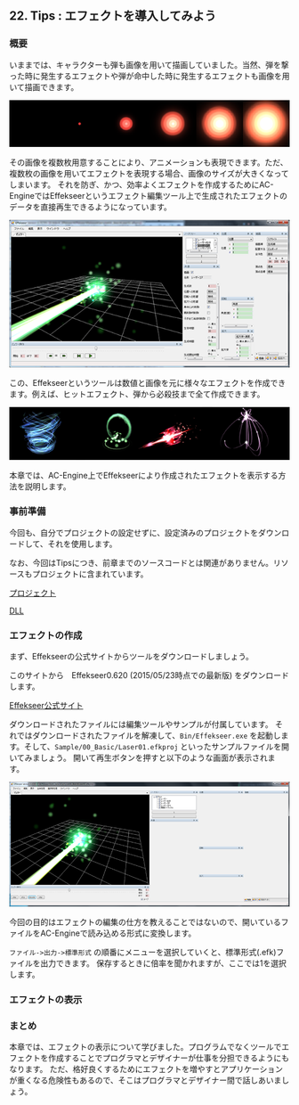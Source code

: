 ﻿## 22. Tips : エフェクトを導入してみよう

### 概要

いままでは、キャラクターも弾も画像を用いて描画していました。当然、弾を撃った時に発生するエフェクトや弾が命中した時に発生するエフェクトも画像を用いて描画できます。

![エフェクト](img/22_effectimage.png)

その画像を複数枚用意することにより、アニメーションも表現できます。ただ、複数枚の画像を用いてエフェクトを表現する場合、画像のサイズが大きくなってしまいます。
それを防ぎ、かつ、効率よくエフェクトを作成するためにAC-EngineではEffekseerというエフェクト編集ツール上で生成されたエフェクトのデータを直接再生できるようになっています。

![Effekseer](img/22_effekseer.png)

この、Effekseerというツールは数値と画像を元に様々なエフェクトを作成できます。例えば、ヒットエフェクト、弾から必殺技まで全て作成できます。

![Sample](img/22_effects.png)

本章では、AC-Engine上でEffekseerにより作成されたエフェクトを表示する方法を説明します。

### 事前準備

今回も、自分でプロジェクトの設定せずに、設定済みのプロジェクトをダウンロードして、それを使用します。

なお、今回はTipsにつき、前章までのソースコードとは関連がありません。リソースもプロジェクトに含まれています。

[プロジェクト](Projects/STG22.zip)

[DLL](Common/dll.zip)

### エフェクトの作成

まず、Effekseerの公式サイトからツールをダウンロードしましょう。

このサイトから　Effekseer0.620 (2015/05/23時点での最新版) をダウンロードします。

[Effekseer公式サイト](https://sites.google.com/site/effekseer/)

ダウンロードされたファイルには編集ツールやサンプルが付属しています。
それではダウンロードされたファイルを解凍して、``` Bin/Effekseer.exe ``` を起動します。そして、``` Sample/00_Basic/Laser01.efkproj ``` といったサンプルファイルを開いてみましょう。
開いて再生ボタンを押すと以下のような画面が表示されます。

![Effekseer](img/22_ffekseer_sample.png)

今回の目的はエフェクトの編集の仕方を教えることではないので、開いているファイルをAC-Engineで読み込める形式に変換します。

``` ファイル->出力->標準形式 ``` の順番にメニューを選択していくと、標準形式(.efk)ファイルを出力できます。
保存するときに倍率を聞かれますが、ここでは1を選択します。

### エフェクトの表示



### まとめ

本章では、エフェクトの表示について学びました。プログラムでなくツールでエフェクトを作成することでプログラマとデザイナーが仕事を分担できるようにもなります。
ただ、格好良くするためにエフェクトを増やすとアプリケーションが重くなる危険性もあるので、そこはプログラマとデザイナー間で話しあいましょう。


